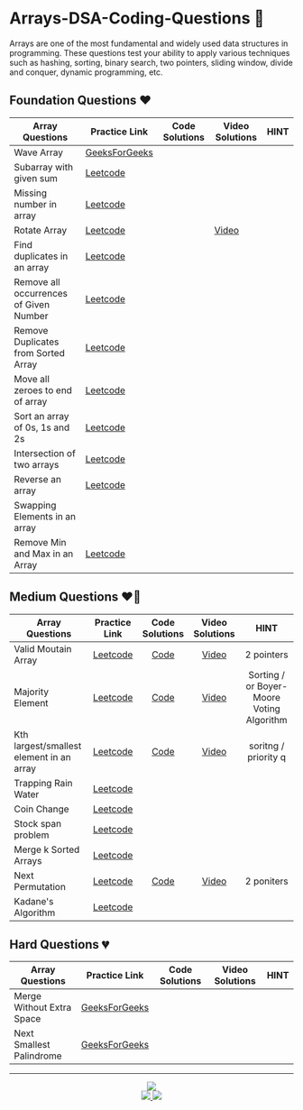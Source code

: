 # Arrays-DSA-Coding-Questions 🚀
Arrays are one of the most fundamental and widely used data structures in programming.
These questions test your ability to apply various techniques such as hashing, sorting, binary search, two pointers, sliding window, divide and conquer, dynamic programming, etc. 

## Foundation Questions ❤️
| Array Questions  | Practice Link | Code Solutions | Video Solutions | HINT
-|-|-|-|-
Wave Array| [GeeksForGeeks](https://practice.geeksforgeeks.org/problems/wave-array-1587115621/1?utm_source=geeksforgeeks) |
Subarray with given sum| [Leetcode](https://Leetcode.com/problems/subarray-sum-equals-k/) |
Missing number in array| [Leetcode](https://Leetcode.com/problems/missing-number/) |
Rotate Array | [Leetcode](https://Leetcode.com/problems/rotate-array/) |  | [Video](https://youtu.be/0OTPqrEd74g) 
Find duplicates in an array| [Leetcode](https://Leetcode.com/problems/find-all-duplicates-in-an-array/) | 
Remove all occurrences of Given Number | [Leetcode](https://Leetcode.com/problems/remove-element/)
Remove Duplicates from Sorted Array | [Leetcode](https://Leetcode.com/problems/remove-duplicates-from-sorted-array/)
Move all zeroes to end of array| [Leetcode](https://Leetcode.com/problems/move-zeroes/)
Sort an array of 0s, 1s and 2s | [Leetcode](https://Leetcode.com/problems/sort-colors/submissions/) | 
Intersection of two arrays| [Leetcode](https://Leetcode.com/problems/intersection-of-two-arrays/)
Reverse an array| [Leetcode](https://Leetcode.com/problems/reverse-string/)
Swapping Elements in an array|
Remove Min and Max in an Array| [Leetcode](https://leetcode.com/problems/removing-minimum-and-maximum-from-array/)

## Medium Questions ❤️‍🔥
| Array Questions  | Practice Link | Code Solutions | Video Solutions | HINT
| ------------- | :-------------: | :-------------: | :---------: |:---------: |
Valid Moutain Array | [Leetcode](https://Leetcode.com/problems/valid-mountain-array/) | [Code](#) | [Video](https://youtu.be/tVDTjm_fYbQ) | 2 pointers
Majority Element | [Leetcode](https://Leetcode.com/problems/majority-element/) | [Code](#) | [Video](https://www.youtube.com/watch?v=cLE1J34pYUo) | Sorting / or Boyer-Moore Voting Algorithm
Kth largest/smallest element in an array | [Leetcode](https://Leetcode.com/problems/kth-largest-element-in-an-array/) | [Code](https://github.com/CodingWallah/Arrays-DSA-Coding-Questions/blob/main/kth-largest-smallest.md) | [Video](#) | soritng / priority q
Trapping Rain Water|[Leetcode](https://Leetcode.com/problems/trapping-rain-water/)
Coin Change|[Leetcode](https://Leetcode.com/problems/coin-change/)
Stock span problem|[Leetcode](https://Leetcode.com/problems/online-stock-span/)
Merge k Sorted Arrays|[Leetcode](https://Leetcode.com/problems/merge-k-sorted-lists/)
Next Permutation |[Leetcode](https://Leetcode.com/problems/next-permutation) | [Code](#) | [Video](#) | 2 poniters 
Kadane's Algorithm|[Leetcode](https://Leetcode.com/problems/maximum-subarray)



## Hard Questions 💔
| Array Questions  | Practice Link | Code Solutions | Video Solutions | HINT
-|-|-|-|-
Merge Without Extra Space|[GeeksForGeeks](https://practice.geeksforgeeks.org/problems/merge-two-sorted-arrays-1587115620/1)
Next Smallest Palindrome|[GeeksForGeeks](https://practice.geeksforgeeks.org/problems/next-smallest-palindrome4740/1?utm_source=geeksforgeeks)


---

<div align="center">

<a href="https://discord.gg/YvBacAxu">
  <img src="https://dcbadge.vercel.app/api/server/YvBacAxu?theme=discord"  />
</a>

<br />

<a href="https://www.youtube.com/@CodingWallah-Family/streams">
  <img src="https://img.shields.io/youtube/channel/subscribers/UC7HdeXvGFw962sWv31mjEqA?label=Coding%20Wallah%20-%20family&logo=youtube&logoColor=ff0000&style=for-the-badge" />
</a>

<a href="https://www.youtube.com/@CodingWallahSir/videos">
  <img src="https://img.shields.io/youtube/channel/subscribers/UC2EF2l4DhSG3PVBXVyQhHfA?label=Coding%20Wallah%20Sir&logo=youtube&logoColor=f00&style=for-the-badge" />  
</a>

</div>

<!--

![Discord Server](https://dcbadge.vercel.app/api/server/YvBacAxu?theme=discord)

![Coding Wallah - Family](https://img.shields.io/youtube/channel/subscribers/UC7HdeXvGFw962sWv31mjEqA?label=Coding%20Wallah%20-%20family&logo=youtube&logoColor=ff0000&style=for-the-badge)

![Coding Wallah Sir](https://img.shields.io/youtube/channel/subscribers/UC2EF2l4DhSG3PVBXVyQhHfA?label=Coding%20Wallah%20Sir&logo=youtube&logoColor=f00&style=for-the-badge)

-->
